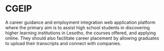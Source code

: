 # CGEIP
A career guidance and employment integration web application platform where the primary aim is to assist high school students in discovering higher learning institutions in Lesotho, the courses offered, and applying online. They should also facilitate career placement by allowing graduates to upload their transcripts and connect with companies.
